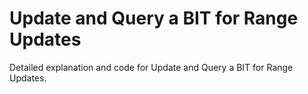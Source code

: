 # Update and Query a BIT for Range Updates

Detailed explanation and code for Update and Query a BIT for Range Updates.